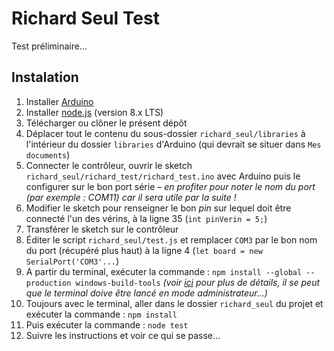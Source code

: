 # Richard Seul Test

Test préliminaire...

## Instalation

1. Installer [Arduino](https://www.arduino.cc/en/Main/Software)
1. Installer [node.js](https://nodejs.org/en/) (version 8.x LTS)
1. Télécharger ou clôner le présent dépôt
1. Déplacer tout le contenu du sous-dossier `richard_seul/libraries` à l'intérieur du dossier `libraries` d'Arduino (qui devrait se situer dans `Mes documents`)
1. Connecter le contrôleur, ouvrir le sketch `richard_seul/richard_test/richard_test.ino` avec Arduino puis le configurer sur le bon port série – _en profiter pour noter le nom du port (par exemple : COM11) car il sera utile par la suite !_
1. Modifier le sketch pour renseigner le bon _pin_ sur lequel doit être connecté l'un des vérins, à la ligne 35 (`int pinVerin = 5;`)
1. Transférer le sketch sur le contrôleur
1. Éditer le script `richard_seul/test.js` et remplacer `COM3` par le bon nom du port (récupéré plus haut) à la ligne 4 (`let board = new SerialPort('COM3'...`)
1. A partir du terminal, exécuter la commande : `npm install --global --production windows-build-tools` _(voir [ici](https://github.com/felixrieseberg/windows-build-tools) pour plus de détails, il se peut que le terminal doive être lancé en mode administrateur...)_
1. Toujours avec le terminal, aller dans le dossier `richard_seul` du projet et exécuter la commande : `npm install`
1. Puis exécuter la commande :	`node test`
1. Suivre les instructions et voir ce qui se passe...

